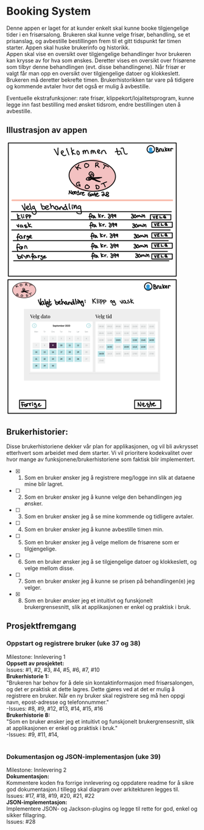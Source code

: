 # Booking System
Denne appen er laget for at kunder enkelt skal kunne booke tilgjengelige tider i en frisørsalong. Brukeren skal kunne velge frisør, behandling, se et prisanslag, og avbestille bestillingen frem til et gitt tidspunkt før timen starter. Appen skal huske brukerinfo og historikk. <br />
Appen skal vise en oversikt over tilgjengelige behandlinger hvor brukeren kan krysse av for hva som ønskes. Deretter vises en oversikt over frisørene som tilbyr denne behandlingen (evt. disse behandlingene). Når frisør er valgt får man opp en oversikt over tilgjengelige datoer og klokkeslett. Brukeren må deretter bekrefte timen. Brukerhistorikken tar vare på tidigere og kommende avtaler hvor det også er mulig å avbestille.<br /> 

Eventuelle ekstrafunksjoner: rate frisør, klippekort/lojalitetsprogram, kunne legge inn fast bestilling med ønsket tidsrom, endre bestillingen uten å avbestille.<br />

## Illustrasjon av appen

<img src="Skjermbilde_2020-09-09_kl._12.14.44.png" alt="llustrasjon 1 - velge behandling" width="450"/>
<img src="Skjermbilde_2020-09-09_kl._12.14.51.png" alt="Illustrasjon 2- velge dato" width="450"/>


## Brukerhistorier:
Disse brukerhistoriene dekker vår plan for applikasjonen, og vil bli avkrysset etterhvert som arbeidet med dem starter. Vi vil prioritere kodekvalitet over hvor mange av funksjonene/brukerhistoriene som faktisk blir implementert. 
* [x] 1. Som en bruker ønsker jeg å registrere meg/logge inn slik at dataene mine blir lagret.
* [ ] 2. Som en bruker ønsker jeg å kunne velge den behandlingen jeg ønsker.
* [ ] 3. Som en bruker ønsker jeg å se mine kommende og tidligere avtaler.
* [ ] 4. Som en bruker ønsker jeg å kunne avbestille timen min.
* [ ] 5. Som en bruker ønsker jeg å velge mellom de frisørene som er tilgjengelige.
* [ ] 6. Som en bruker ønsker jeg å se tilgjengelige datoer og klokkeslett, og velge mellom disse. 
* [ ] 7. Som en bruker ønsker jeg å kunne se prisen på behandlingen(e) jeg velger.
* [x] 8. Som en bruker ønsker jeg et intuitivt og funskjonelt brukergrensesnitt, slik at applikasjonen er enkel og praktisk i bruk.

## Prosjektfremgang

### Oppstart og registrere bruker (uke 37 og 38)
Milestone: Innlevering 1 <br />
**Oppsett av prosjektet:** <br />
Issues: #1, #2, #3, #4, #5, #6, #7, #10 <br />
**Brukerhistorie 1:** <br />
"Brukeren har behov for å dele sin kontaktinformasjon med frisørsalongen, og det er praktisk at dette lagres. Dette gjøres ved at det er mulig å registrere en bruker. Når en ny bruker skal registrere seg må hen oppgi navn, epost-adresse og telefonnummer."<br />
 -Issues: #8, #9, #12, #13, #14, #15, #16 <br />
 **Brukerhistorie 8:** <br />
 "Som en bruker ønsker jeg et intuitivt og funskjonelt brukergrensesnitt, slik at applikasjonen er enkel og praktisk i bruk." <br />
 -Issues: #9, #11, #14, <br />
 <br />
 ### Dokumentasjon og JSON-implementasjon (uke 39)
 Milestone: Innlevering 2 <br />
 **Dokumentasjon:**<br />
 Kommentere koden fra forrige innlevering og oppdatere readme for å sikre god dokumentasjon.I tillegg skal diagram over arkitekturen legges til. <br />
 Issues: #17, #18, #19, #20, #21, #22 <br />
 **JSON-implementasjon:**<br />
 Implementere JSON- og Jackson-plugins og legge til rette for god, enkel og sikker fillagring.<br />
 Issues: #28 <br />